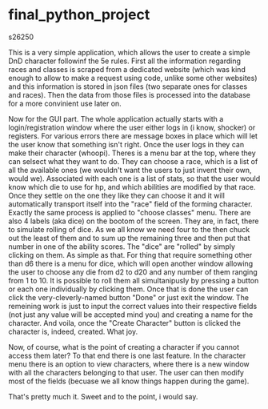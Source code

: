 # final_python_project
s26250

This is a very simple application, which allows the user to create a simple DnD character followinf the 5e rules. First all the information regarding races and classes is scraped from a dedicated website (which was kind enough to allow to make a request using code, unlike some other websites) and this information is stored 
in json files (two separate ones for classes and races). Then the data from those files is processed into the database for a more convinient use later on.

Now for the GUI part. The whole application actually starts with a login/registration window where the user either logs in (i know, shocker) or registers. For various errors there are message boxes in place which will let the user know that something isn't right.
Once the user logs in they can make their character (whoopi). Theres is a menu bar at the top, where they can selsect what they want to do. They can choose a race,
which is a list of all the available ones (we wouldn't want the users to just invent their own, would we). Associated with each one is a list of stats, so that the
user would know which die to use for hp, and which abilities are modified by that race. Once they settle on the one they like they can choose it and it will 
automatically transport itself into the "race" field of the forming character. Exactly the same process is applied to "choose classes" menu. There are also 4 labels
(aka dice) on the bootom of the screen. They are, in fact, there to simulate rolling of dice. As we all know we need four to the then chuck out the least of them
and to sum up the remaining three and then put that number in one of the ability scores. The "dice" are "rolled" by simply clicking on them. As simple as that.
For thing that require something other than d6 there is a menu for dice, which will open another window allowing the user to choose any die from d2 to d20 and any
number of them ranging from 1 to 10. It is possible to roll them all simultanipusly by pressing a button or each one individually by clicking them. Once that is
done the user can click the very-cleverly-named button "Done" or just exit the window. The remeining work is just to input the correct values into their respective
fields (not just any value will be accepted mind you) and creating a name for the character. And voila, once the "Create Character" button is clicked the character 
is, indeed, created. What joy. 

Now, of course, what is the point of creating a character if you cannot access them later? To that end there is one last feature. In the character menu there
is an option to view characters, where there is a new window with all the characters belonging to that user. The user can then modify most of the fields (becuase 
we all know things happen during the game). 

That's pretty much it. Sweet and to the point, i would say. 
